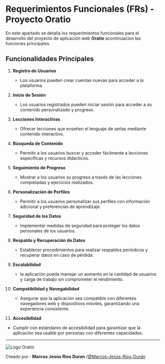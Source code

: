 # Requerimientos Funcionales (FRs) - Proyecto Oratio

En este apartado se detalla los requerimientos funcionales para el desarrollo del proyecto de aplicación web **Oratio**
acontinuacion las funciones principales. 

## Funcionalidades Principales

1. **Registro de Usuarios**
   - Los usuarios pueden crear cuentas nuevas para acceder a la plataforma.

2. **Inicio de Sesión**
   - Los usuarios registrados pueden iniciar sesión para acceder a su contenido personalizado y progreso.

3. **Lecciones Interactivas**
   - Ofrecer lecciones que enseñen el lenguaje de señas mediante contenido interactivo.

4. **Búsqueda de Contenido**
   - Permitir a los usuarios buscar y acceder fácilmente a lecciones específicas y recursos didacticos.

5. **Seguimiento de Progreso**
   - Mostrar a los usuarios su progreso a través de las lecciones completadas y ejercicios realizados.

6. **Personalización de Perfiles**
   - Permitir a los usuarios personalizar sus perfiles con información adicional y preferencias de aprendizaje.

7. **Seguridad de los Datos**
   - Implementar medidas de seguridad  para proteger los datos personales de los usuarios.

8. **Respaldo y Recuperación de Datos**
   - Establecer procedimientos para realizar respaldos periódicos y recuperar datos en caso de pérdida.

9. **Escalabilidad**
   -  la aplicación pueda manejar un aumento en la cantidad de usuarios y carga de trabajo sin comprometer el rendimiento.

10. **Compatibilidad y Navegabilidad**
    - Asegurar que la aplicación sea compatible con diferentes navegadores web y dispositivos móviles, garantizando una experiencia consistente.

11. **Accesibilidad**
  - Cumplir con estándares de accesibilidad para garantizar que la aplicación sea usable por personas con diferentes capacidades.

---
![Logo Oratio](/Assets/oratio_new.jpeg)

Creado por : **Marcos Jesús Rios Duran** /[@Marcos-Jesús-Ríos-Durán](https://github.com/Marcos-Jesus-Rios-Duran)

